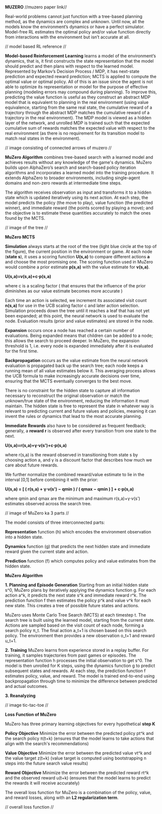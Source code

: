 **MUZERO** //muzero paper link//

Real-world problems cannot just function with a tree-based planning method, as the dynamics are complex and unknown. Until now, all the models know the environment’s dynamics or have a perfect simulator. Model-free RL estimates the optimal policy and/or value function directly from interactions with the environment but isn’t accurate at all.

// model based RL reference //
 
**Model-based Reinforcement Learning** learns a model of the environment’s dynamics, that is, it first constructs the state representation that the model should predict and then plans with respect to the learned model. Represented by Markov’s Decision Process / MDP, it has next-state prediction and expected reward prediction; MCTS is applied to compute the optimal value or optimal policy. All of this is an issue since the agent is not able to optimize its representation or model for the purpose of effective planning (modeling errors may compound during planning). To improve this,  predicting the value function is useful as they construct an abstract MDP model that is equivalent to planning in the real environment (using value equivalence, starting from the same real state, the cumulative reward of a trajectory through the abstract MDP matches the cumulative reward of a trajectory in the real environment). The MDP model is viewed as a hidden layer of the network, and unrolled MDP is trained such that the expected cumulative sum of rewards matches the expected value with respect to the real environment (as there is no requirement for its transition model to match real states in the environment).

// image consisting of connected arrows of muzero //

**MuZero Algorithm** combines tree-based search with a learned model and achieves results without any knowledge of the game's dynamics. MuZero builds upon AlphaZero’s search and search-based policy iteration algorithms and incorporates a learned model into the training procedure. It extends AlphaZero to broader environments, including single-agent domains and non-zero rewards at intermediate time steps.

The algorithm receives observation as input and transforms it to a hidden state which is updated iteratively using its next action. At each step, the model predicts the policy (the move to play), value function (the predicted winner), and immediate reward (the points scored by playing a move); and the objective is to estimate these quantities accurately to match the ones found by the MCTS.

// image of the tree //

**MuZero MCTS**

**Simulation** always starts at the root of the tree (light blue circle at the top of the figure), the current position in the environment or game. At each node (**state s**), it uses a scoring function **U(s,a)** to compare different actions **a** and choose the most promising one. The scoring function used in MuZero would combine a prior estimate **p(s,a)** with the value estimate for **v(s,a)**.

**U(s,a)=v(s,a)+c⋅p(s,a)**

where c is a scaling factor ( that ensures that the influence of the prior diminishes as our value estimate becomes more accurate )

Each time an action is selected, we increment its associated visit count **n(s,a)** for use in the UCB scaling factor c and later action selection. Simulation proceeds down the tree until it reaches a leaf that has not yet been expanded; at this point, the neural network is used to evaluate the node. Evaluation results (prior and value estimates) are stored in the node.

**Expansion** occurs once a node has reached a certain number of evaluations. Being expanded means that children can be added to a node; this allows the search to proceed deeper. In MuZero, the expansion threshold is 1, i.e. every node is expanded immediately after it is evaluated for the first time.

**Backpropagation** occurs as the value estimate from the neural network evaluation is propagated back up the search tree; each node keeps a running mean of all value estimates below it. This averaging process allows the UCB formula to make increasingly accurate decisions over time, ensuring that the MCTS eventually converges to the best move.

There is no constraint for the hidden state to capture all information necessary to reconstruct the original observation or match the unknown/true state of the environment, reducing the information it must maintain. The hidden state is free to represent the state in whatever way is relevant to predicting current and future values and policies, meaning it can invent the rules or dynamics that lead to the most accurate planning.

**Immediate Rewards** also have to be considered as frequent feedback; generally, a **reward r** is observed after every transition from one state to the next.

**U(s,a)=r(s,a)+γ⋅v(s')+c⋅p(s,a)**

where r(s,a) is the reward observed in transitioning from state s by choosing action a, and γ is a discount factor that describes how much we care about future rewards.

We further normalize the combined reward/value estimate to lie in the interval [0,1] before combining it with the prior:

**U(s,a) = [ ( r(s,a) + γ⋅v(s') − qmin ) / ( qmax − qmin ) ] + c⋅p(s,a)**

where qmin and qmax are the minimum and maximum r(s,a)+γ⋅v(s') estimates observed across the search tree.

// image of MuZero ka 3 parts //

The model consists of three interconnected parts:

**Representation** function (h)
which encodes the environment observation into a hidden state.

**Dynamics** function (g) 
that predicts the next hidden state and immediate reward given the current state and action.

**Prediction** function (f)
which computes policy and value estimates from the hidden state.

**MuZero Algorithm**

**1. Planning and Episode Generation**
Starting from an initial hidden state s^0, MuZero plans by iteratively applying the dynamics function g. For each action a^k, it predicts the next state s^k and immediate reward r^k. The prediction function f then estimates the policy p^k and value v^k for each new state. This creates a tree of possible future states and actions.

MuZero uses Monte Carlo Tree Search (MCTS) at each timestep t. The search tree is built using the learned model, starting from the current state.
Actions are sampled based on the visit count of each node, forming a search policy π_t. The final action a_t+1 is chosen based on this search policy. The environment then provides a new observation o_t+1 and reward u_t+1.

**2. Training**
MuZero learns from experience stored in a replay buffer. For training, it samples trajectories from past games or episodes. The representation function h processes the initial observation to get s^0. The model is then unrolled for K steps, using the dynamics function g to predict subsequent states and rewards. At each step, the prediction function f estimates policy, value, and reward. The model is trained end-to-end using backpropagation through time to minimize the difference between predicted and actual outcomes.

**3. Reanalyzing**

// image tic-tac-toe //

**Loss Function of MuZero**

MuZero has three primary learning objectives for every hypothetical **step K**

**Policy Objective**
Minimize the error between the predicted policy pt^k and the search policy π(t+k) (ensures that the model learns to take actions that align with the search's recommendations)

**Value Objective**
Minimize the error between the predicted value vt^k and the value target z(t+k) (value target is computed using bootstrapping n steps into the future search value results)

**Reward Objective**
Minimize the error between the predicted reward rt^k and the observed reward u(t+k) (ensures that the model learns to predict the rewards it will receive accurately)

The overall loss function for MuZero is a combination of the policy, value, and reward losses, along with an **L2 regularization term**.

// overall loss function //
